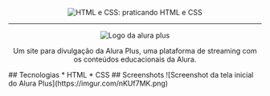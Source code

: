 <p align="center"> <img src="https://imgur.com/BASzVop.png" alt="HTML e CSS: praticando  HTML e CSS"> </p> 
<hr> 
<p align="center"> <img  
src="https://github.com/MonicaHillman/aluraplus/blob/aula04/img/Logo.png?raw=true" alt="Logo  da alura plus"> </p> 
<p align="center">Um site para divulgação da Alura Plus, uma plataforma de streaming com os  conteúdos educacionais da Alura.</p> 
## Tecnologias 
* HTML 
* CSS 
## Screenshots 
![Screenshot da tela inicial do Alura Plus](https://imgur.com/nKUf7MK.png)
